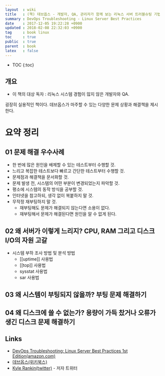 ```yaml
---
layout  : wiki
title   : (책) 데브옵스 - 개발자, QA, 관리자가 함께 보는 리눅스 서버 트러블슈팅 기법
summary : DevOps Troubleshooting - Linux Server Best Practices
date    : 2017-12-05 19:22:28 +0900
updated : 2018-02-08 22:32:03 +0900
tag     : book linux
toc     : true
public  : true
parent  : book
latex   : false
---
```

* TOC
{:toc}

## 개요

* 이 책의 대상 독자 : 리눅스 시스템 경험이 많지 않은 개발자와 QA.

굉장히 실용적인 책이다. 데브옵스가 마주할 수 있는 다양한 문제 상황과 해결책을 제시한다.

# 요약 정리

## 01 문제 해결 우수사례

* 한 번에 많은 원인을 배제할 수 있는 테스트부터 수행할 것.
* 느리고 복잡한 테스트보다 빠르고 간단한 테스트부터 수행할 것.
* 문제점과 해결책을 문서화할 것.
* 문제 발생 전, 시스템의 어떤 부분이 변경되었는지 파악할 것.
* 평소에 시스템의 동작 방식을 공부할 것.
* 인터넷을 참고하되, 생각 없이 복붙하지 말 것.
* 무작정 재부팅하지 말 것.
    * 재부팅해도 문제가 해결되지 않는다면 소용이 없다.
    * 재부팅해서 문제가 해결된다면 원인을 알 수 없게 된다.

## 02 왜 서버가 이렇게 느리지? CPU, RAM 그리고 디스크 I/O의 자원 고갈

* 시스템 부하 조사 방법 및 분석 방법
    * [[uptime]] 사용법
    * [[top]] 사용법
    * sysstat 사용법
    * sar 사용법

## 03 왜 시스템이 부팅되지 않을까? 부팅 문제 해결하기

## 04 왜 디스크에 쓸 수 없는가? 용량이 가득 찼거나 오류가 생긴 디스크 문제 해결하기


## Links

* [DevOps Troubleshooting: Linux Server Best Practices 1st Edition(amazon.com)](https://www.amazon.com/DevOps-Troubleshooting-Linux-Server-Practices/dp/0321832043)
* [데브옵스(위키북스)](http://wikibook.co.kr/devops/ )
* [Kyle Rankin(twitter)](https://twitter.com/kylerankin) - 저자 트위터
